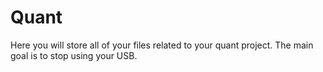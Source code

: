 # Quant
Here you will store all of your files related to your quant project. The main goal is to stop using your USB.
